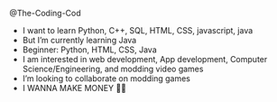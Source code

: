 @The-Coding-Cod
- I want to learn Python, C++, SQL, HTML, CSS, javascript, java
- But I’m currently learning Java
- Beginner: Python, HTML, CSS, Java
- I am interested in web development, App development, Computer Science/Engineering, and modding video games
- I’m looking to collaborate on modding games
- I WANNA MAKE MONEY 🤑🤑
